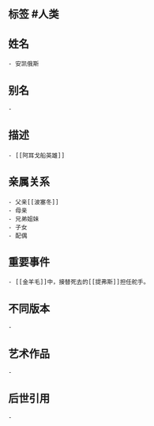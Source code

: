 ## 标签  #人类
## 姓名
	- 安凯俄斯
## 别名
	-
## 描述
	- [[阿耳戈船英雄]]
## 亲属关系
	- 父亲[[波塞冬]]
	- 母亲
	- 兄弟姐妹
	- 子女
	- 配偶
## 重要事件
	- [[金羊毛]]中，接替死去的[[提弗斯]]担任舵手。
## 不同版本
	-
## 艺术作品
	-
## 后世引用
	-
